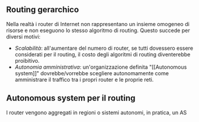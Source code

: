 ## Routing gerarchico
Nella realtà i router di Internet non rappresentano un insieme omogeneo di risorse e non eseguono lo stesso algoritmo di routing.
Questo succede per diversi motivi:
- _Scalabilità_: all'aumentare del numero di router, se tutti dovessero essere considerati per il routing, il costo degli algoritmi di routing diventerebbe proibitivo.
- _Autonomia amministrativa_: un'organizzazione definita "[[Autonomous system]]"  dovrebbe/vorrebbe scegliere autonomamente come amministrare il traffico tra i propri router e le proprie reti.

## Autonomous system per il routing
I router vengono aggregati in regioni o sistemi autonomi, in pratica, un AS 